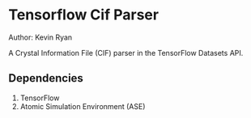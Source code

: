 # Tensorflow Cif Parser

Author: Kevin Ryan

A Crystal Information File (CIF) parser in the TensorFlow Datasets API.


## Dependencies
1. TensorFlow
1. Atomic Simulation Environment (ASE)
